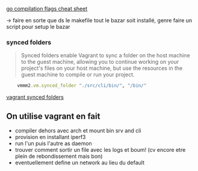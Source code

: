 
[go compilation flags cheat sheet](https://gist.github.com/asukakenji/f15ba7e588ac42795f421b48b8aede63)

-> faire en sorte que ds le makefile tout le bazar soit installé, genre faire un script pour setup le bazar

### synced folders
> Synced folders enable Vagrant to sync a folder on the host machine to the guest machine, allowing you to continue working on your project's files on your host machine, but use the resources in the guest machine to compile or run your project.

```Ruby
    vmmm2.vm.synced_folder "./src/cli/bin/", "/bin/"
```

[vagrant synced folders](https://developer.hashicorp.com/vagrant/docs/synced-folders)


## On utilise vagrant en fait

- compiler dehors avec arch et mount bin srv and cli
- provision en installant iperf3
- run l'un puis l'autre as daemon
- trouver comment sortir un file avec les logs
et boum! (cv encore etre plein de rebondissement mais bon)
- eventuellement define un network au lieu du default


